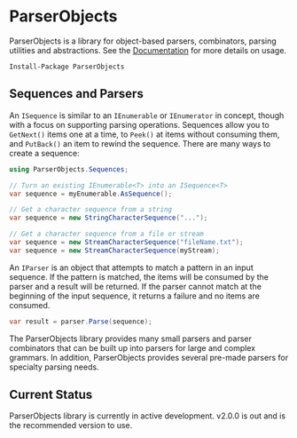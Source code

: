 # ParserObjects

ParserObjects is a library for object-based parsers, combinators, parsing utilities and abstractions. See the [Documentation](https://whiteknight.github.io/ParserObjects/v3) for more details on usage.

    Install-Package ParserObjects

## Sequences and Parsers

An `ISequence` is similar to an `IEnumerable` or `IEnumerator` in concept, though with a focus on supporting parsing operations. Sequences allow you to `GetNext()` items one at a time, to `Peek()` at items without consuming them, and `PutBack()` an item to rewind the sequence. There are many ways to create a sequence:

```csharp
using ParserObjects.Sequences;

// Turn an existing IEnumerable<T> into an ISequence<T>
var sequence = myEnumerable.AsSequence();

// Get a character sequence from a string
var sequence = new StringCharacterSequence("...");

// Get a character sequence from a file or stream
var sequence = new StreamCharacterSequence("fileName.txt");
var sequence = new StreamCharacterSequence(myStream);
```

An `IParser` is an object that attempts to match a pattern in an input sequence. If the pattern is matched, the items will be consumed by the parser and a result will be returned. If the parser cannot match at the beginning of the input sequence, it returns a failure and no items are consumed.

```csharp
var result = parser.Parse(sequence);
```

The ParserObjects library provides many small parsers and parser combinators that can be built up into parsers for large and complex grammars. In addition, ParserObjects provides several pre-made parsers for specialty parsing needs.

## Current Status

ParserObjects library is currently in active development. v2.0.0 is out and is the recommended version to use.
